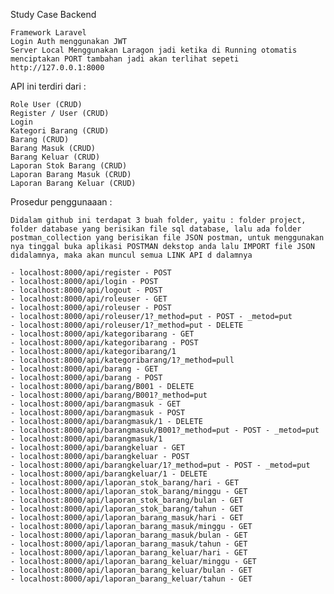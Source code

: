 Study Case Backend

    Framework Laravel
    Login Auth menggunakan JWT
    Server Local Menggunakan Laragon jadi ketika di Running otomatis menciptakan PORT tambahan jadi akan terlihat sepeti http://127.0.0.1:8000

API ini terdiri dari :

    Role User (CRUD)
    Register / User (CRUD)
    Login
    Kategori Barang (CRUD)
    Barang (CRUD)
    Barang Masuk (CRUD)
    Barang Keluar (CRUD)
    Laporan Stok Barang (CRUD)
    Laporan Barang Masuk (CRUD)
    Laporan Barang Keluar (CRUD)

Prosedur penggunaaan :

    Didalam github ini terdapat 3 buah folder, yaitu : folder project, folder database yang berisikan file sql database, lalu ada folder postman_collection yang berisikan file JSON postman, untuk menggunakan nya tinggal buka aplikasi POSTMAN dekstop anda lalu IMPORT file JSON didalamnya, maka akan muncul semua LINK API d dalamnya

    - localhost:8000/api/register - POST
    - localhost:8000/api/login - POST
    - localhost:8000/api/logout - POST
    - localhost:8000/api/roleuser - GET
    - localhost:8000/api/roleuser - POST
    - localhost:8000/api/roleuser/1?_method=put - POST - _metod=put
    - localhost:8000/api/roleuser/1?_method=put - DELETE
    - localhost:8000/api/kategoribarang - GET
    - localhost:8000/api/kategoribarang - POST
    - localhost:8000/api/kategoribarang/1
    - localhost:8000/api/kategoribarang/1?_method=pull
    - localhost:8000/api/barang - GET
    - localhost:8000/api/barang - POST
    - localhost:8000/api/barang/B001 - DELETE
    - localhost:8000/api/barang/B001?_method=put
    - localhost:8000/api/barangmasuk - GET
    - localhost:8000/api/barangmasuk - POST
    - localhost:8000/api/barangmasuk/1 - DELETE
    - localhost:8000/api/barangmasuk/B001?_method=put - POST - _metod=put
    - localhost:8000/api/barangmasuk/1
    - localhost:8000/api/barangkeluar - GET
    - localhost:8000/api/barangkeluar - POST
    - localhost:8000/api/barangkeluar/1?_method=put - POST - _metod=put
    - localhost:8000/api/barangkeluar/1 - DELETE
    - localhost:8000/api/laporan_stok_barang/hari - GET
    - localhost:8000/api/laporan_stok_barang/minggu - GET
    - localhost:8000/api/laporan_stok_barang/bulan - GET
    - localhost:8000/api/laporan_stok_barang/tahun - GET
    - localhost:8000/api/laporan_barang_masuk/hari - GET
    - localhost:8000/api/laporan_barang_masuk/minggu - GET
    - localhost:8000/api/laporan_barang_masuk/bulan - GET
    - localhost:8000/api/laporan_barang_masuk/tahun - GET
    - localhost:8000/api/laporan_barang_keluar/hari - GET
    - localhost:8000/api/laporan_barang_keluar/minggu - GET
    - localhost:8000/api/laporan_barang_keluar/bulan - GET
    - localhost:8000/api/laporan_barang_keluar/tahun - GET